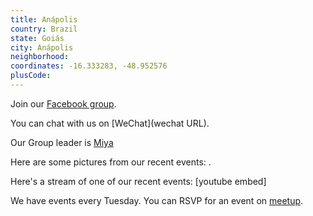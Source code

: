 ```yaml
---
title: Anápolis
country: Brazil
state: Goiás
city: Anápolis
neighborhood: 
coordinates: -16.333283, -48.952576
plusCode:
---
```

Join our [Facebook group](https://www.facebook.com/groups/free.code.camp.anapolis).

You can chat with us on [WeChat](wechat URL).

Our Group leader is [Miya](freecodecamp.org/miya)

Here are some pictures from our recent events:
![]().

Here's a stream of one of our recent events:
[youtube embed]

We have events every Tuesday. You can RSVP for an event on [meetup](meetupurl).
